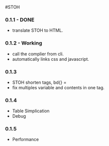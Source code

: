 #STOH
### 0.1.1 - DONE
* translate STOH to HTML.
### 0.1.2 - Working
* call the complier from cli.
* automatically links css and javascript.
### 0.1.3
* STOH shorten tags, bd{} = <body></body>
* fix multiples variable and contents in one tag.
### 0.1.4
* Table Simplication
* Debug
### 0.1.5
* Performance